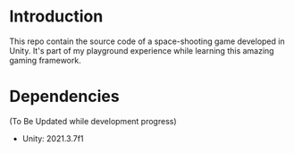 # Introduction
This repo contain the source code of a space-shooting game developed in Unity. It's part of my playground experience while learning this amazing gaming framework.

# Dependencies
(To Be Updated while development progress)
- Unity: 2021.3.7f1